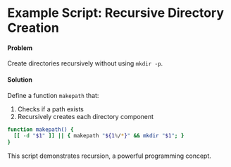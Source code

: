 
# Example Script: Recursive Directory Creation

#### Problem

Create directories recursively without using `mkdir -p`.

#### Solution

Define a function `makepath` that:

1. Checks if a path exists
2. Recursively creates each directory component

```bash
function makepath() {
  [[ -d "$1" ]] || { makepath "${1%/*}" && mkdir "$1"; }
}
```

This script demonstrates recursion, a powerful programming concept.

